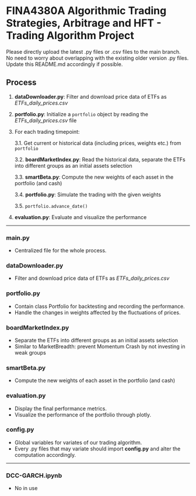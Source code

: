 # FINA4380A Algorithmic Trading Strategies, Arbitrage and HFT - Trading Algorithm Project
Please directly upload the latest .py files or .csv files to the main branch.    
No need to worry about overlapping with the existing older version .py files.    
Update this README.md accordingly if possible.

## Process
1. **dataDownloader.py**: Filter and download price data of ETFs as *ETFs_daily_prices.csv*
   
2. **portfolio.py**: Initialize a `portfolio` object by reading the *ETFs_daily_prices.csv* file
   
3. For each trading timepoint:
   
    3.1. Get current or historical data (including prices, weights etc.) from `portfolio`
   
    3.2. **boardMarketIndex.py**: Read the historical data, separate the ETFs into different groups as an initial assets selection
   
    3.3. **smartBeta.py**: Compute the new weights of each asset in the portfolio (and cash)
   
    3.4. **portfolio.py**: Simulate the trading with the given weights
   
    3.5. `portfolio.advance_date()`
   
4. **evaluation.py**: Evaluate and visualize the performance


-----------------------------------------------------------------------------

### main.py
- Centralized file for the whole process.

### dataDownloader.py
- Filter and download price data of ETFs as *ETFs_daily_prices.csv*

### portfolio.py
- Contain class Portfolio for backtesting and recording the performance.
- Handle the changes in weights affected by the fluctuations of prices.

### boardMarketIndex.py
- Separate the ETFs into different groups as an initial assets selection
- Similar to MarketBreadth: prevent Momentum Crash by not investing in weak groups

### smartBeta.py
- Compute the new weights of each asset in the portfolio (and cash)    

### evaluation.py
- Display the final performance metrics.
- Visualize the performance of the portfolio through plotly.

### config.py
- Global variables for variates of our trading algorithm.
- Every .py files that may variate should import **config.py** and alter the computation accordingly.

-----------------------------------------------------------------------------

### DCC-GARCH.ipynb
- No in use
